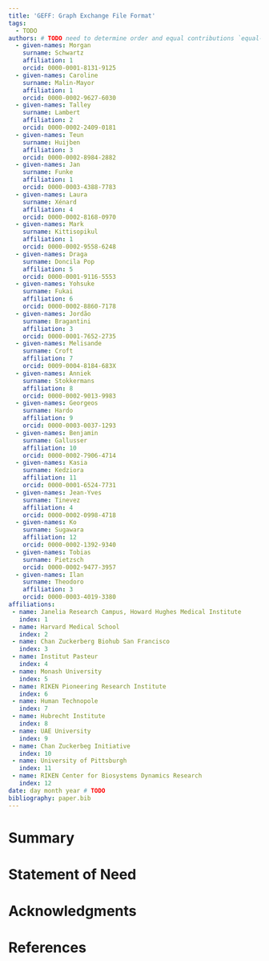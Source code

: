 ```yaml
---
title: 'GEFF: Graph Exchange File Format'
tags:
  - TODO
authors: # TODO need to determine order and equal contributions `equal-contrib: true`, also determine corresponding author
  - given-names: Morgan
    surname: Schwartz
    affiliation: 1
    orcid: 0000-0001-8131-9125
  - given-names: Caroline
    surname: Malin-Mayor
    affiliation: 1
    orcid: 0000-0002-9627-6030
  - given-names: Talley
    surname: Lambert
    affiliation: 2
    orcid: 0000-0002-2409-0181
  - given-names: Teun
    surname: Huijben
    affiliation: 3
    orcid: 0000-0002-8984-2882
  - given-names: Jan
    surname: Funke
    affiliation: 1
    orcid: 0000-0003-4388-7783
  - given-names: Laura
    surname: Xénard
    affiliation: 4
    orcid: 0000-0002-8168-0970
  - given-names: Mark
    surname: Kittisopikul
    affiliation: 1
    orcid: 0000-0002-9558-6248
  - given-names: Draga
    surname: Doncila Pop
    affiliation: 5
    orcid: 0000-0001-9116-5553
  - given-names: Yohsuke
    surname: Fukai
    affiliation: 6
    orcid: 0000-0002-8860-7178
  - given-names: Jordão
    surname: Bragantini
    affiliation: 3
    orcid: 0000-0001-7652-2735
  - given-names: Melisande
    surname: Croft
    affiliation: 7
    orcid: 0009-0004-8184-683X
  - given-names: Anniek
    surname: Stokkermans
    affiliation: 8
    orcid: 0000-0002-9013-9983
  - given-names: Georgeos
    surname: Hardo
    affiliation: 9
    orcid: 0000-0003-0037-1293
  - given-names: Benjamin
    surname: Gallusser
    affiliation: 10
    orcid: 0000-0002-7906-4714
  - given-names: Kasia
    surname: Kedziora
    affiliation: 11
    orcid: 0000-0001-6524-7731
  - given-names: Jean-Yves
    surname: Tinevez
    affiliation: 4
    orcid: 0000-0002-0998-4718
  - given-names: Ko
    surname: Sugawara
    affiliation: 12
    orcid: 0000-0002-1392-9340
  - given-names: Tobias
    surname: Pietzsch
    orcid: 0000-0002-9477-3957
  - given-names: Ilan
    surname: Theodoro
    affiliation: 3
    orcid: 0000-0003-4019-3380
affiliations:
 - name: Janelia Research Campus, Howard Hughes Medical Institute
   index: 1
 - name: Harvard Medical School
   index: 2
 - name: Chan Zuckerberg Biohub San Francisco
   index: 3
 - name: Institut Pasteur
   index: 4
 - name: Monash University
   index: 5
 - name: RIKEN Pioneering Research Institute
   index: 6
 - name: Human Technopole
   index: 7
 - name: Hubrecht Institute
   index: 8
 - name: UAE University
   index: 9
 - name: Chan Zuckerbeg Initiative
   index: 10
 - name: University of Pittsburgh
   index: 11
 - name: RIKEN Center for Biosystems Dynamics Research
   index: 12
date: day month year # TODO
bibliography: paper.bib
---
```


# Summary

# Statement of Need

# Acknowledgments

# References